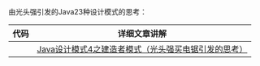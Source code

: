 由光头强引发的Java23种设计模式的思考：

代码|详细文章讲解
----|----
[](src/com/lzw/part1_creation_mode/builder)| [Java设计模式4之建造者模式（光头强买电锯引发的思考）](https://www.jianshu.com/p/713120e9dc59)